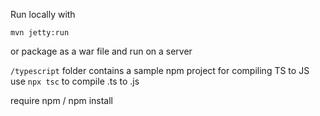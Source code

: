 Run locally with

```mvn jetty:run```

or package as a war file and run on a server

```/typescript``` folder contains a sample npm project for compiling TS to JS
use ```npx tsc``` to compile .ts to .js

require npm  / npm install
